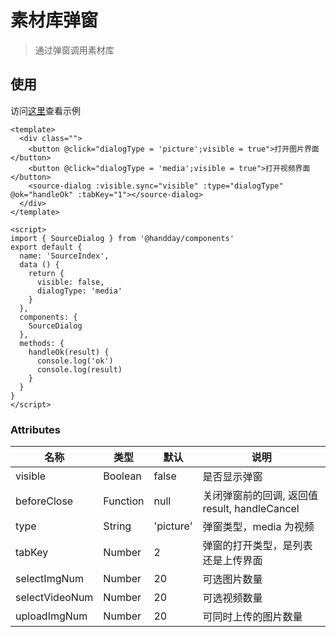 # 素材库弹窗
> 通过弹窗调用素材库

## 使用
访问<a href="/sourceDialog" target="_blank">这里</a>查看示例

```vue
<template>
  <div class="">
    <button @click="dialogType = 'picture';visible = true">打开图片界面</button>
    <button @click="dialogType = 'media';visible = true">打开视频界面</button>
    <source-dialog :visible.sync="visible" :type="dialogType" @ok="handleOk" :tabKey="1"></source-dialog>
  </div>
</template>

<script>
import { SourceDialog } from '@handday/components'
export default {
  name: 'SourceIndex',
  data () {
    return {
      visible: false,
      dialogType: 'media'
    }
  },
  components: {
    SourceDialog
  },
  methods: {
    handleOk(result) {
      console.log('ok')
      console.log(result)
    }
  }
}
</script>
```

### Attributes

| 名称 | 类型 | 默认 | 说明 |
| --- | --- | --- | --- |
| visible | Boolean | false | 是否显示弹窗 |
| beforeClose | Function | null | 关闭弹窗前的回调, 返回值 result, handleCancel |
| type | String | 'picture' | 弹窗类型，media 为视频 |
| tabKey | Number | 2 | 弹窗的打开类型，是列表还是上传界面 |
| selectImgNum | Number | 20 | 可选图片数量 |
| selectVideoNum | Number | 20 | 可选视频数量 |
| uploadImgNum | Number | 20 | 可同时上传的图片数量 |